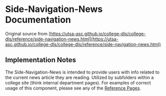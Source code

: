# Side-Navigation-News Documentation

Original source from [https://utsa-asc.github.io/college-dls/college-dls/reference/side-navigation-news.html](https://utsa-asc.github.io/college-dls/college-dls/reference/side-navigation-news.html)
## Implementation Notes

The Side-Navigation-News is intended to provide users with info related to the current news article they are reading.  Utilized by subfolders within a college site (think internal department pages). For examples of correct usage of this component, please see any of the [Reference Pages](department-secondary-page).
